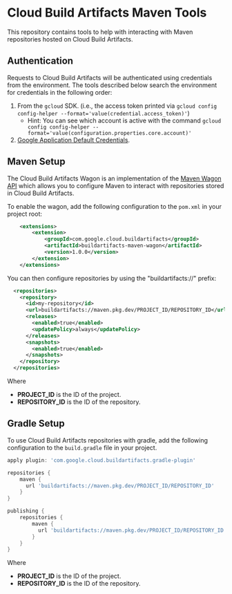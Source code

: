 # Cloud Build Artifacts Maven Tools

This repository contains tools to help with interacting with Maven repositories hosted on Cloud
Build Artifacts.

## Authentication

Requests to Cloud Build Artifacts will be authenticated using credentials from the environment. The
tools described below search the environment for credentials in the following order:
1. From the `gcloud` SDK. (i.e., the access token printed via `gcloud config config-helper --format='value(credential.access_token)'`)
    * Hint: You can see which account is active with the command `gcloud config config-helper --format='value(configuration.properties.core.account)'`
1. [Google Application Default Credentials](https://developers.google.com/accounts/docs/application-default-credentials).

## Maven Setup

The Cloud Build Artifacts Wagon is an implementation of the
[Maven Wagon API](https://maven.apache.org/wagon/) which allows you to configure Maven to interact
with repositories stored in Cloud Build Artifacts.

To enable the wagon, add the following configuration to the `pom.xml` in your project root:

```xml
    <extensions>
        <extension>
            <groupId>com.google.cloud.buildartifacts</groupId>
            <artifactId>buildartifacts-maven-wagon</artifactId>
            <version>1.0.0</version>
        </extension>
    </extensions>
```

You can then configure repositories by using the "buildartifacts://" prefix:

```xml
  <repositories>
    <repository>
      <id>my-repository</id>
      <url>buildartifacts://maven.pkg.dev/PROJECT_ID/REPOSITORY_ID</url>
      <releases>
        <enabled>true</enabled>
        <updatePolicy>always</updatePolicy>
      </releases>
      <snapshots>
        <enabled>true</enabled>
      </snapshots>
    </repository>
  </repositories>
```

Where
* **PROJECT_ID** is the ID of the project.
* **REPOSITORY_ID** is the ID of the repository.

## Gradle Setup

To use Cloud Build Artifacts repositories with gradle, add the following configuration to the
`build.gradle` file in your project.

```gradle
apply plugin: 'com.google.cloud.buildartifacts.gradle-plugin'

repositories {
    maven {
      url 'buildartifacts://maven.pkg.dev/PROJECT_ID/REPOSITORY_ID'
    }
}

publishing {
    repositories {
        maven {
          url 'buildartifacts://maven.pkg.dev/PROJECT_ID/REPOSITORY_ID'
        }
    }
}
```

Where
* **PROJECT_ID** is the ID of the project.
* **REPOSITORY_ID** is the ID of the repository.
